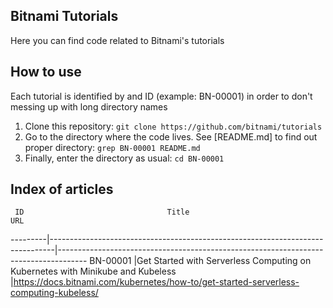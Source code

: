 Bitnami Tutorials
-----------------
Here you can find code related to Bitnami's tutorials 

How to use
----------
Each tutorial is identified by and ID (example: BN-00001) in order to don't  messing up with long directory names

1. Clone this repository: `git clone https://github.com/bitnami/tutorials`
2. Go to the directory where the code lives. See [README.md] to find out proper directory: `grep BN-00001 README.md`
3. Finally, enter the directory as usual: `cd BN-00001`

Index of articles
-----------------

     ID                                Title						           URL 
---------|-------------------------------------------------------------------------------|-------------------------------------------------------------------------------------
BN-00001 |Get Started with Serverless Computing on Kubernetes with Minikube and Kubeless |https://docs.bitnami.com/kubernetes/how-to/get-started-serverless-computing-kubeless/

